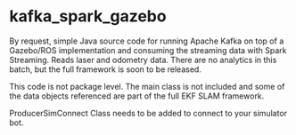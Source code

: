 # kafka_spark_gazebo
By request, simple Java source code for running Apache Kafka on top of a Gazebo/ROS implementation and consuming the streaming data with Spark Streaming. Reads laser and odometry data. There are no analytics in this batch, but the full framework is soon to be released.

This code is not package level. The main class is not included and some of the data objects referenced are part of the full EKF SLAM framework.

ProducerSimConnect Class needs to be added to connect to your simulator bot.
